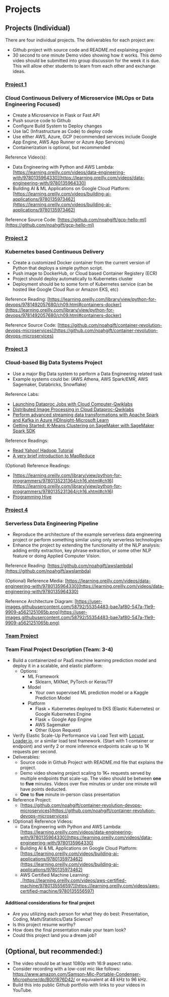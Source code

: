 # Projects
## Projects (Individual)

There are four individual projects.  The deliverables for each project are:

*   Github project with source code and README.md explaining project
*   30 second to one minute Demo video showing how it works.  This demo video should be submitted into group discussion for the week it is due.  This will allow other students to learn from each other and exchange ideas.

### [Project 1](#project-1)
### Cloud Continuous Delivery of Microservice (MLOps or Data Engineering Focused)

*   Create a Microservice in Flask or Fast API
*   Push source code to Github
*   Configure Build System to Deploy changes
*   Use IaC (Infrastructure as Code) to deploy code
*   Use either AWS, Azure, GCP (recommended services include Google App Engine, AWS App Runner or Azure App Services)
*   Containerization is optional, but recommended

Reference Video(s):

*   Data Engineering with Python and AWS Lambda: [https://learning.oreilly.com/videos/data-engineering-with/9780135964330](https://learning.oreilly.com/videos/data-engineering-with/9780135964330)
*   Building AI & ML Applications on Google Cloud Platform: [https://learning.oreilly.com/videos/building-ai-applications/9780135973462](https://learning.oreilly.com/videos/building-ai-applications/9780135973462)

Reference Source Code: [https://github.com/noahgift/gcp-hello-ml](https://github.com/noahgift/gcp-hello-ml)

### [Project 2](#project-2)
### Kubernetes based Continuous Delivery

*   Create a customized Docker container from the current version of Python that deploys a simple python script.
*   Push image to DockerHub, or Cloud based Container Registery (ECR)
*   Project should deploy automatically to Kubernetes cluster
*   Deployment should be to some form of Kubernetes service (can be hosted like Google Cloud Run or Amazon EKS, etc)

Reference Reading:  [https://learning.oreilly.com/library/view/python-for-devops/9781492057680/ch09.html#containers-docker](https://learning.oreilly.com/library/view/python-for-devops/9781492057680/ch09.html#containers-docker)

Reference Source Code: [https://github.com/noahgift/container-revolution-devops-microservices](https://github.com/noahgift/container-revolution-devops-microservices)

### [Project 3](#project-3)
### Cloud-based Big Data Systems Project

* Use a major Big Data system to perform a Data Engineering related task
* Example systems could be:  (AWS Athena, AWS Spark/EMR, AWS Sagemaker, Databricks, Snowflake)

Reference Labs:

* [Launching Dataproc Jobs with Cloud Computer-Qwiklabs](https://www.qwiklabs.com/focuses/3357?catalog_rank=%7B%22rank%22%3A9%2C%22num_filters%22%3A0%2C%22has_search%22%3Atrue%7D&parent=catalog&search_id=4914241)
* [Distributed Image Processing in Cloud Dataproc-Qwiklabs](https://www.qwiklabs.com/focuses/5834?catalog_rank=%7B%22rank%22%3A7%2C%22num_filters%22%3A0%2C%22has_search%22%3Atrue%7D&parent=catalog&search_id=4914974)
* [Perform advanced streaming data transformations with Apache Spark and Kafka in Azure HDInsight-Microsoft Learn](https://docs.microsoft.com/en-us/learn/modules/perform-advanced-streaming-data-transformations-with-spark-kafka/)
* [Getting Started: K-Means Clustering on SageMaker with SageMaker Spark SDK](https://github.com/aws/sagemaker-spark/blob/master/README.md)

Reference Readings:

* [Read Yahoo! Hadoop Tutorial](https://developer.yahoo.com/hadoop/tutorial/)
* [A very brief introduction to MapReduce](https://hci.stanford.edu/courses/cs448g/a2/files/map_reduce_tutorial.pdf)

(Optional) Reference Readings:  

* [https://learning.oreilly.com/library/view/python-for-programmers/9780135231364/ch16.xhtml#ch16](https://learning.oreilly.com/library/view/python-for-programmers/9780135231364/ch16.xhtml#ch16)
* [Programming Hive](https://learning.oreilly.com/library/view/programming-hive/9781449326944/ch01.html)


### [Project 4](#project-4)
### Serverless Data Engineering Pipeline

*   Reproduce the architecture of the example serverless data engineering project or perform something similar using only serverless technologies
*   Enhance the project by extending the functionality of the NLP analysis:  adding entity extraction, key phrase extraction, or some other NLP feature or doing Applied Computer Vision.

Reference Reading:  [https://github.com/noahgift/awslambda](https://github.com/noahgift/awslambda)

(Optional) Reference Media:  [https://learning.oreilly.com/videos/data-engineering-with/9780135964330](https://learning.oreilly.com/videos/data-engineering-with/9780135964330)

Reference Architecture Diagram:  [https://user-images.githubusercontent.com/58792/55354483-bae7af80-547a-11e9-9909-a5621251065b.png](https://user-images.githubusercontent.com/58792/55354483-bae7af80-547a-11e9-9909-a5621251065b.png)

### [Team Project](#team-project)
### Team Final Project Description (Team: 3-4)

*   Build a containerized or PaaS machine learning prediction model and deploy it in a scalable, and elastic platform:
    *   Options:
        *   ML Framework
            *   Sklearn, MXNet, PyTorch or Keras/TF
        *   Model
            *   Your own supervised ML prediction model or a Kaggle Prediction Model
        *   Platform
            *   Flask + Kubernetes deployed to EKS (Elastic Kubernetes) or Google Kubernetes Engine
            *   Flask + Google App Engine
            *   AWS Sagemaker
            *   Other (Upon Request)
*   Verify Elastic Scale-Up Performance via Load Test with [Locust](https://locust.io/), [Loader.io](https://loader.io), or a similar load test framework. (Start with 1 container or endpoint) and verify 2 or more inference endpoints scale up to 1K requests per second.
*   Deliverables:
    *   Source code in Github Project with README.md file that explains the project.
    *   Demo video showing project scaling to 1K+ requests served by multiple endpoints that scale-up.   The video should be between **one** to **five** minutes.  Videos over five minutes or under one minute will have points deducted.
    *   **One** to **five** minute in-person class presentation
*   Reference Project:
    *   [https://github.com/noahgift/container-revolution-devops-microservices](https://github.com/noahgift/container-revolution-devops-microservices)
*   (Optional) Reference Videos:
    *   Data Engineering with Python and AWS Lambda:  [https://learning.oreilly.com/videos/data-engineering-with/9780135964330](https://learning.oreilly.com/videos/data-engineering-with/9780135964330)
    *   Building AI & ML Applications on Google Cloud Platform:  [https://learning.oreilly.com/videos/building-ai-applications/9780135973462](https://learning.oreilly.com/videos/building-ai-applications/9780135973462)
    *   AWS Certified Machine Learning: _[https://learning.oreilly.com/videos/aws-certified-machine/9780135556597](https://learning.oreilly.com/videos/aws-certified-machine/9780135556597)
    
#### Additional considerations for final project

* Are you utilizing each person for what they do best:  Presentation, Coding, Math/Statistics/Data Science?
* Is this project resume worthy?
* How does the final presentation make your team look?
* Could this project land you a dream job?

## (Optional, but recommended:)

* The video should be at least 1080p with 16:9 aspect ratio.
* Consider recording with a  low-cost mic like follows:  https://www.amazon.com/Samson-Mic-Portable-Condenser-Microphone/dp/B001R76D42/ or equivalent at 48 kHz to 96 kHz.
* Build this into public Github portfolio with links to your videos in YouTube.
    
